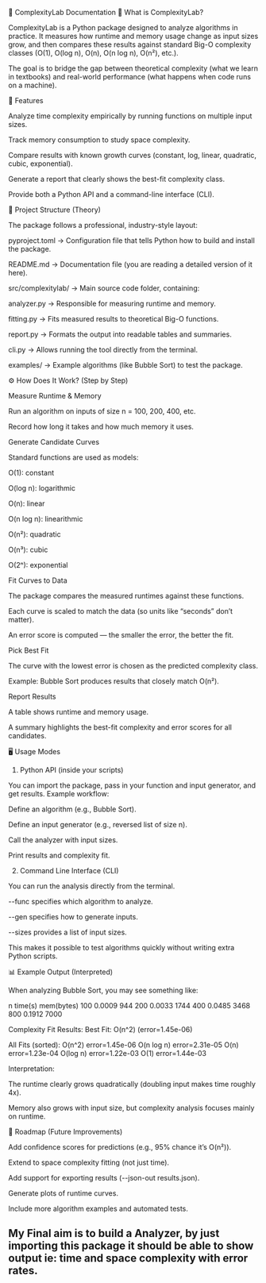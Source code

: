 📖 ComplexityLab Documentation
🧩 What is ComplexityLab?

ComplexityLab is a Python package designed to analyze algorithms in practice.
It measures how runtime and memory usage change as input sizes grow, and then compares these results against standard Big-O complexity classes (O(1), O(log n), O(n), O(n log n), O(n²), etc.).

The goal is to bridge the gap between theoretical complexity (what we learn in textbooks) and real-world performance (what happens when code runs on a machine).

📌 Features

Analyze time complexity empirically by running functions on multiple input sizes.

Track memory consumption to study space complexity.

Compare results with known growth curves (constant, log, linear, quadratic, cubic, exponential).

Generate a report that clearly shows the best-fit complexity class.

Provide both a Python API and a command-line interface (CLI).

📂 Project Structure (Theory)

The package follows a professional, industry-style layout:

pyproject.toml → Configuration file that tells Python how to build and install the package.

README.md → Documentation file (you are reading a detailed version of it here).

src/complexitylab/ → Main source code folder, containing:

analyzer.py → Responsible for measuring runtime and memory.

fitting.py → Fits measured results to theoretical Big-O functions.

report.py → Formats the output into readable tables and summaries.

cli.py → Allows running the tool directly from the terminal.

examples/ → Example algorithms (like Bubble Sort) to test the package.

⚙️ How Does It Work? (Step by Step)

Measure Runtime & Memory

Run an algorithm on inputs of size n = 100, 200, 400, etc.

Record how long it takes and how much memory it uses.

Generate Candidate Curves

Standard functions are used as models:

O(1): constant

O(log n): logarithmic

O(n): linear

O(n log n): linearithmic

O(n²): quadratic

O(n³): cubic

O(2ⁿ): exponential

Fit Curves to Data

The package compares the measured runtimes against these functions.

Each curve is scaled to match the data (so units like “seconds” don’t matter).

An error score is computed — the smaller the error, the better the fit.

Pick Best Fit

The curve with the lowest error is chosen as the predicted complexity class.

Example: Bubble Sort produces results that closely match O(n²).

Report Results

A table shows runtime and memory usage.

A summary highlights the best-fit complexity and error scores for all candidates.

🖥️ Usage Modes
1. Python API (inside your scripts)

You can import the package, pass in your function and input generator, and get results.
Example workflow:

Define an algorithm (e.g., Bubble Sort).

Define an input generator (e.g., reversed list of size n).

Call the analyzer with input sizes.

Print results and complexity fit.

2. Command Line Interface (CLI)

You can run the analysis directly from the terminal.

--func specifies which algorithm to analyze.

--gen specifies how to generate inputs.

--sizes provides a list of input sizes.

This makes it possible to test algorithms quickly without writing extra Python scripts.

📊 Example Output (Interpreted)

When analyzing Bubble Sort, you may see something like:

n       time(s)     mem(bytes)
100     0.0009      944
200     0.0033      1744
400     0.0485      3468
800     0.1912      7000

Complexity Fit Results:
Best Fit: O(n^2) (error=1.45e-06)

All Fits (sorted):
O(n^2)     error=1.45e-06
O(n log n) error=2.31e-05
O(n)       error=1.23e-04
O(log n)   error=1.22e-03
O(1)       error=1.44e-03


Interpretation:

The runtime clearly grows quadratically (doubling input makes time roughly 4x).

Memory also grows with input size, but complexity analysis focuses mainly on runtime.

📖 Roadmap (Future Improvements)

Add confidence scores for predictions (e.g., 95% chance it’s O(n²)).

Extend to space complexity fitting (not just time).

Add support for exporting results (--json-out results.json).

Generate plots of runtime curves.

Include more algorithm examples and automated tests.


## My Final aim is to build a Analyzer, by just importing this package it should be able to show output ie: time and space complexity with error rates.
